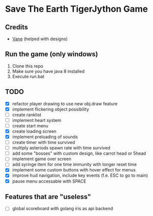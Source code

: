 # Save The Earth TigerJython Game

## Credits
 - [Vane](https://discordapp.com/users/429608458233577474 "Discord Profile") (helped with designs)

## Run the game (only windows)
 1. Clone this repo
 2. Make sure you have java 8 installed
 3. Execute run.bat

## TODO
 - [x] refactor player drawing to use new obj.draw feature
 - [x] implement flickering object possibility
 - [ ] create ranklist
 - [ ] implement heart system
 - [ ] create start menu
 - [x] create loading screen
 - [x] implement preloading of sounds
 - [ ] create timer with time survived
 - [ ] multiply asteriods spawn rate with time survived
 - [ ] add some "bosses" with custom design, like carrot head or 5head
 - [ ] implement game over screen
 - [ ] add syringe item for one time immunity with longer reset time
 - [x] implement some custom buttons with hover effect for menus
 - [x] improve hud navigation, include key events (f.e. ESC to go to main)
 - [x] pause menu accessable with SPACE
 ## Features that are "useless"
 - [ ] global scoreboard with golang iris as api backend